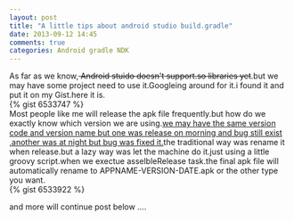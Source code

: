 ```yaml
---
layout: post
title: "A little tips about android studio build.gradle"
date: 2013-09-12 14:45
comments: true
categories: Android gradle NDK
---
```


As far as we know,<s> Android stuido doesn't support.so libraries yet</s>.but we may have some project need to use it.Googleing around for it.i found it and put it on my Gist.here it is.
<br>
{% gist 6533747 %}
<br>
Most people like me will release the apk file frequently.but how do we exactly know which version we are using.<u>we may have the same version code and version name but one was release on morning and bug still exist ,another was at night but bug was fixed it.</u>the traditional way was rename it when release.but a lazy way was let the machine do it.just using a little groovy script.when we exectue asselbleRelease task.the final apk file will automatically rename to APPNAME-VERSION-DATE.apk or the other type you want.
<br>
{% gist 6533922 %}
<br>

and more will continue post below ....

